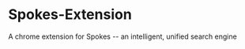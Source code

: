 Spokes-Extension
================

A chrome extension for Spokes -- an intelligent, unified search engine
